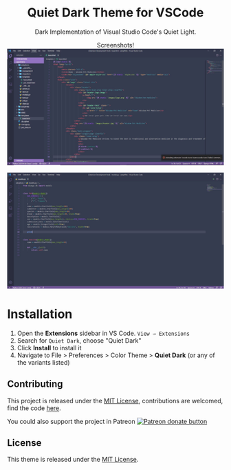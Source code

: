 <div align="center">

# Quiet Dark Theme for VSCode

Dark Implementation of Visual Studio Code's Quiet Light.



Screenshots!
![theme preview](https://github.com/JGSangara/Quiet-Dark-Theme-for-VSCode/blob/main/images/Quiet%20Light.JPG)
 
 
![mild contrast preview](https://github.com/JGSangara/Quiet-Dark-Theme-for-VSCode/blob/main/images/Quiet%20Light2.JPG)

</div>

# Installation

1. Open the **Extensions** sidebar in VS Code. `View → Extensions`
1. Search for `Quiet Dark`, choose "Quiet Dark"
1. Click **Install** to install it
1. Navigate to File > Preferences > Color Theme > **Quiet Dark** (or any of the variants listed)


## Contributing

This project is released under the [MIT License](https://github.com/JGSangara/Quiet-Dark-Theme-for-VSCode/blob/main/LICENSE), contributions are welcomed, find the code [here](https://github.com/JGSangara/Quiet-Dark-Theme-for-VSCode).

You could also support the project in Patreon <span class="badge-patreon"><a href="https://www.patreon.com/user?u=56917361" title="Donate to this project using Patreon"><img src="https://img.shields.io/badge/patreon-donate-yellow.svg" alt="Patreon donate button" /></a></span>



## License

This theme is released under the [MIT License](https://github.com/JGSangara/Quiet-Dark-Theme-for-VSCode/blob/main/LICENSE).
